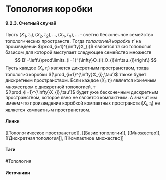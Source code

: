 # Топология коробки
#### 9.2.3. Счетный случай
Пусть $(X_{1},\tau_{1}),(X_{2},\tau_{2}),\dots,(X_{n},\tau_{n}),\dots$ - счетно бесконечное семейство топологических пространств. Тогда *топологией коробки* $\tau'$ на произведении $\prod_{i=1}^{\infty}X_{i}$ является такая топология базисом для которой выступает следующее семейство множеств
$$
B'=\left\{\prod\limits_{i=1}^{\infty}O_{i}:O_{i}\in\tau_{i}\right\}
$$
Пусть каждое $(X_{i},\tau_{i})$ является диксретным пространством, тогда топология коробки $(\prod_{i=1}^{\infty}X_{i},\tau')$ также будет дискретным пространством. Если каждое $(X_{i},\tau_{i})$ является конечным множеством с дискретной топологией, т $(\prod_{i=1}^{\infty}X_{i},\tau')$ будет уже бесконечным дискретным пространством, которое явно не является компактным. А значит мы имеем что произведение коробкой компактных пространств $(X_{i},\tau_{i})$ не является компактным пространством.
#### Линки
 [[Топологическое пространство]],
 [[Базис топологии]],
 [[Множество]],
 [[Дискретная топология]],
 [[Компактное множество]]
#### Тэги
 #Топология 
#### Источники
